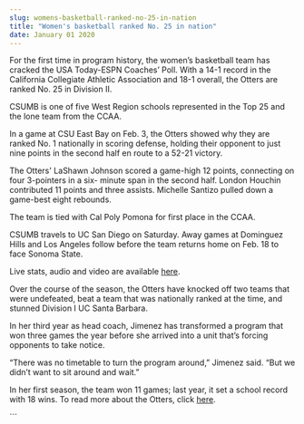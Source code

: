 ```yaml
---
slug: womens-basketball-ranked-no-25-in-nation
title: "Women's basketball ranked No. 25 in nation"
date: January 01 2020
---
```


 
<p></p>
<p>
  For the first time in program history, the women’s basketball team has cracked
  the USA Today-ESPN Coaches’ Poll. With a 14-1 record in the California
  Collegiate Athletic Association and 18-1 overall, the Otters are ranked No. 25
  in Division II.
</p>
<p>
  CSUMB is one of five West Region schools represented in the Top 25 and the
  lone team from the CCAA.
</p>
<p>
  In a game at CSU East Bay on Feb. 3, the Otters showed why they are ranked No.
  1 nationally in scoring defense, holding their opponent to just nine points in
  the second half en route to a 52-21 victory.
</p>
<p>
  The Otters' LaShawn Johnson scored a game-high 12 points, connecting on four
  3-pointers in a six- minute span in the second half. London Houchin
  contributed 11 points and three assists. Michelle Santizo pulled down a
  game-best eight rebounds.
</p>
<p>The team is tied with Cal Poly Pomona for first place in the CCAA.</p>
<p>
  CSUMB travels to UC San Diego on Saturday. Away games at Dominguez Hills and
  Los Angeles follow before the team returns home on Feb. 18 to face Sonoma
  State.
</p>
<p>
  Live stats, audio and video are available
  <a href="https://otterathletics.com/sports/2007/11/6/listenlive.aspx?id=62"
    >here</a
  >.
</p>
<p>
  Over the course of the season, the Otters have knocked off two teams that were
  undefeated, beat a team that was nationally ranked at the time, and stunned
  Division I UC Santa Barbara.
</p>
<p>
  In her third year as head coach, Jimenez has transformed a program that won
  three games the year before she arrived into a unit that’s forcing opponents
  to take notice.
</p>
<p>
  “There was no timetable to turn the program around,” Jimenez said. “But we
  didn’t want to sit around and wait.”
</p>
<p>
  In her first season, the team won 11 games; last year, it set a school record
  with 18 wins. To read more about the Otters, click
  <a href="https://otterathletics.com/index.aspx?path=wbball&amp;">here</a>.
</p>
```
